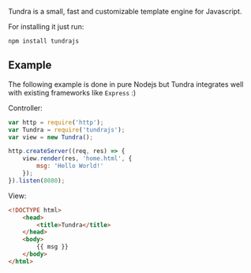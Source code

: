 Tundra is a small, fast and customizable template engine for Javascript.

For installing it just run:

```
npm install tundrajs
```

## Example

The following example is done in pure Nodejs but Tundra integrates well with existing frameworks like `Express` :)

Controller:

```js
var http = require('http');
var Tundra = require('tundrajs');
var view = new Tundra();

http.createServer((req, res) => {
    view.render(res, 'home.html', {
        msg: 'Hello World!'
    });
}).listen(8080);
```

View:

```html
<!DOCTYPE html>
    <head>
        <title>Tundra</title>
    </head>
    <body>
        {{ msg }}
    </body>
</html>
```
